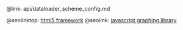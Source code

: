 @link: api/dataloader_scheme_config.md

@seolinktop: [html5 framework](https://webix.com)
@seolink: [javascript graphing library](https://webix.com/widget/charts/)